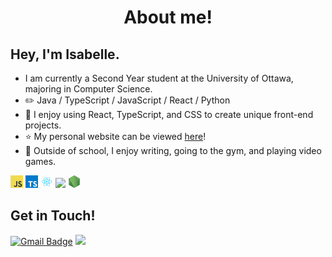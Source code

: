 <h1 align='center'> About me! </h1>
<h2 > Hey, I'm Isabelle. </h2>

- I am currently a Second Year student at the University of Ottawa, majoring in Computer Science.
- :pencil2: Java / TypeScript / JavaScript / React / Python 
- 🎨 I enjoy using React, TypeScript, and CSS to create unique front-end projects.
- ⭐ My personal website can be viewed [here](https://choiisabelle.github.io/personal)!
- 💭 Outside of school, I enjoy writing, going to the gym, and playing video games.

<code><img height="20" src="https://raw.githubusercontent.com/github/explore/80688e429a7d4ef2fca1e82350fe8e3517d3494d/topics/javascript/javascript.png"></code>
<code><img height="20" src="https://raw.githubusercontent.com/github/explore/80688e429a7d4ef2fca1e82350fe8e3517d3494d/topics/typescript/typescript.png"></code>
<code><img height="20" src="https://raw.githubusercontent.com/github/explore/80688e429a7d4ef2fca1e82350fe8e3517d3494d/topics/react/react.png"></code>
<code><img height="20" src="https://prisma.gallerycdn.vsassets.io/extensions/prisma/prisma/3.12.0/1649166081033/Microsoft.VisualStudio.Services.Icons.Default"></code>
<code><img height="20" src="https://raw.githubusercontent.com/github/explore/80688e429a7d4ef2fca1e82350fe8e3517d3494d/topics/nodejs/nodejs.png"></code>    

<h2 > Get in Touch! </h2>

[![Gmail Badge](https://img.shields.io/badge/Gmail-d14836?style=flat-square&logo=Gmail&logoColor=white&link=mailto:eeht1717@gmail.com)](mailto:isabellelissina@gmail.com)
<code><img height="20" src="https://img.shields.io/badge/LinkedIn-0077B5?style=for-the-badge&logo=linkedin&logoColor=white"></code>    

